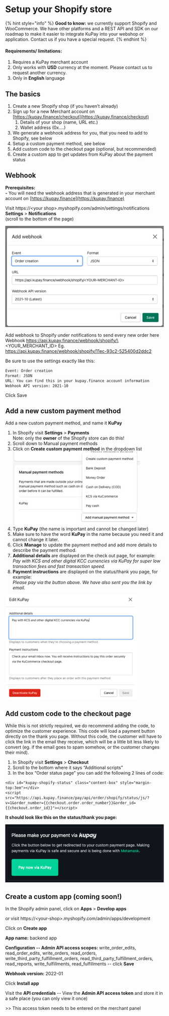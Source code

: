 # Setup your Shopify store

{% hint style="info" %}
**Good to know:** we currently support Shopify and WooCommerce. We have other platforms and a REST API and SDK on our roadmap to make it easier to integrate KuPay into your webshop or application. Contact us if you have a special request.
{% endhint %}

#### Requirements/ limitations:

1. Requires a KuPay merchant account
2. Only works with **USD** currency at the moment. Please contact us to request another currency.
3. Only in **English** language

## The basics

1. Create a new Shopify shop (if you haven’t already)
2. Sign up for a new Merchant account on [https://kupay.finance/checkout](https://kupay.finance/checkout)
   1. Details of your shop (name, URL etc.)
   2. Wallet address (0x....)
3. We generate a webhook address for you, that you need to add to Shopify, see below
4. Setup a custom payment method, see below
5. Add custom code to the checkout page (optional, but recommended)
6. Create a custom app to get updates from KuPay about the payment status

## Webhook

**Prerequisites:**\
**-** You will need the webhook address that is generated in your merchant account on [https://kupay.finance](https://kupay.finance)

Visit https://\<your shop>.myshopify.com/admin/settings/notifications\
**Settings** > **Notifications**\
(scroll to the bottom of the page)

![](<../.gitbook/assets/Screen Shot 2021-12-29 at 22.55.30.png>)

Add webhook to Shopify under notifications to send every new order here Webhook https://api.kupay.finance/webhook/shopify/\<YOUR\_MERCHANT\_ID> Eg. https://api.kupay.finance/webhook/shopify/11ec-93c2-525400d2ddc2

Be sure to use the settings exactly like this:

```
Event: Order creation
Format: JSON
URL: You can find this in your kupay.finance account information
Webhook API version: 2021-10
```

Click Save

## **Add a new custom payment method**

Add a new custom payment method, and name it **KuPay**

1. In Shopify visit **Settings** > **Payments**\
   Note: only the **owner** of the Shopify store can do this!
2. Scroll down to Manual payment methods
3. Click on **Create custom payment method** in the dropdown list![](<../.gitbook/assets/Screen Shot 2021-12-29 at 22.54.04.png>)
4. Type **KuPay** (the name is important and cannot be changed later)
5. Make sure to have the word **KuPay** in the name because you need it and cannot change it later.
6. Click **Manage** to update the payment method and add more details to describe the payment method.
7. **Additional details** are displayed on the check out page, for example:\
   _Pay with KCS and other digital KCC currencies via KuPay for super low transaction fees and fast transaction speed._
8. **Payment instructions** are displayed on the status/thank you page, for example:\
   _Please pay via the button above. We have also sent you the link by email._

![](<../.gitbook/assets/Screen Shot 2021-12-29 at 22.53.16.png>)

## **Add custom code to the checkout page**

While this is not strictly required, we do recommend adding the code, to optimize the customer experience. This code will load a payment button directly on the thank you page. Without this code, the customer will have to click the link in the email they receive, which will be a little bit less likely to convert (eg. if the email goes to spam somehow, or the customer changes their mind).

1. In Shopify visit **Settings** > **Checkout**
2. Scroll to the bottom where it says “Additional scripts”
3. In the box “Order status page” you can add the following 2 lines of code:

```
<div id="kupay-shopify-status" class="content-box" style="margin-top:3em"></div>
<script src="https://api.kupay.finance/pay/api/order/shopify/status/js/?v=1&order_number={{checkout.order.order_number}}&order_id={{checkout.order_id}}"></script>

```

**It should look like this on the status/thank you page:**

![If your status/thank you page is not dark but using a light theme, please contact our support to give you instructions.](<../.gitbook/assets/Screen Shot 2021-12-29 at 22.52.14.png>)

## Create a custom app (coming soon!)

In the Shopify admin panel, click on **Apps** > **Develop apps**

or visit https://\<your-shop>.myshopify.com/admin/apps/development

Click on **Create app**

**App name:** backend app

**Configuration -- Admin API access scopes:** write\_order\_edits, read\_order\_edits, write\_orders, read\_orders, write\_third\_party\_fulfillment\_orders, read\_third\_party\_fulfillment\_orders, read\_reports, write\_fulfillments, read\_fulfillments -- click **Save**

**Webhook version:** 2022-01

Click **Install app**

Visit the **API credentials** -- View the **Admin API access token** and store it in a safe place (you can only view it once)

\>> This access token needs to be entered on the merchant panel
